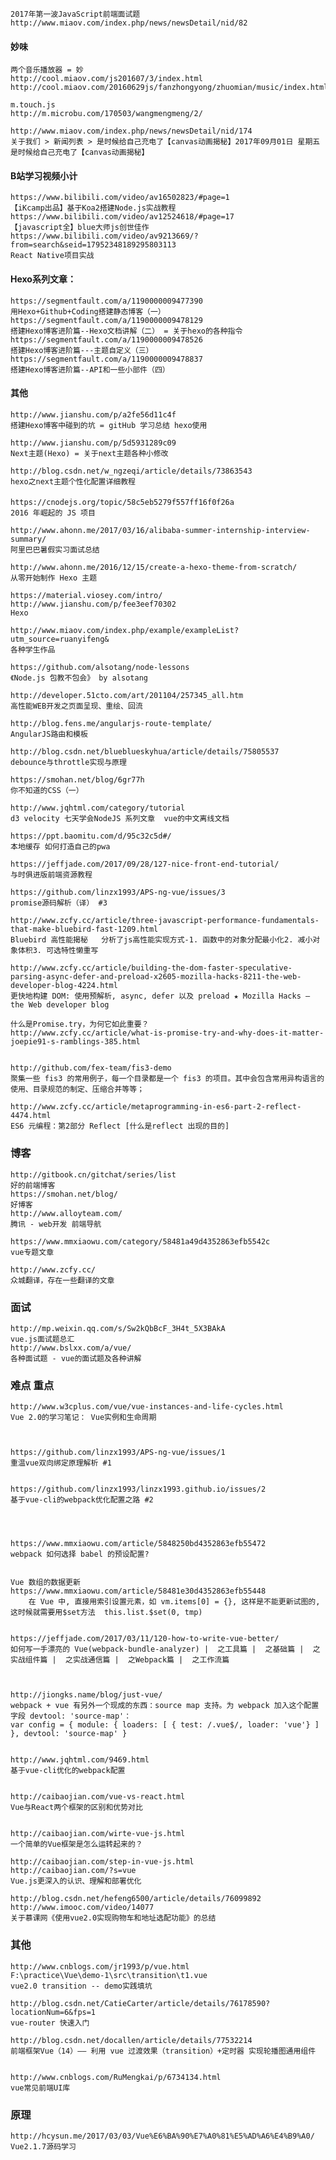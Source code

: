     2017年第一波JavaScript前端面试题
    http://www.miaov.com/index.php/news/newsDetail/nid/82


#### 妙味
    两个音乐播放器 = 妙
    http://cool.miaov.com/js201607/3/index.html
    http://cool.miaov.com/20160629js/fanzhongyong/zhuomian/music/index.html

    m.touch.js
    http://m.microbu.com/170503/wangmengmeng/2/
    
    http://www.miaov.com/index.php/news/newsDetail/nid/174
    关于我们 > 新闻列表 > 是时候给自己充电了【canvas动画揭秘】2017年09月01日 星期五
    是时候给自己充电了【canvas动画揭秘】





#### B站学习视频小计
    https://www.bilibili.com/video/av16502823/#page=1
    【iKcamp出品】基于Koa2搭建Node.js实战教程
    https://www.bilibili.com/video/av12524618/#page=17
    【javascript全】blue大师js创世佳作
    https://www.bilibili.com/video/av9213669/?from=search&seid=17952348189295803113
    React Native项目实战


#### Hexo系列文章：
    https://segmentfault.com/a/1190000009477390
    用Hexo+Github+Coding搭建静态博客（一）
    https://segmentfault.com/a/1190000009478129
    搭建Hexo博客进阶篇--Hexo文档讲解（二） = 关于hexo的各种指令
    https://segmentfault.com/a/1190000009478526
    搭建Hexo博客进阶篇---主题自定义（三）
    https://segmentfault.com/a/1190000009478837
    搭建Hexo博客进阶篇--API和一些小部件（四）

#### 其他
    http://www.jianshu.com/p/a2fe56d11c4f
    搭建Hexo博客中碰到的坑 = gitHub 学习总结 hexo使用

    http://www.jianshu.com/p/5d5931289c09
    Next主题(Hexo) = 关于next主题各种小修改

    http://blog.csdn.net/w_ngzeqi/article/details/73863543
    hexo之next主题个性化配置详细教程








#### 
	
	
	https://cnodejs.org/topic/58c5eb5279f557ff16f0f26a
	2016 年崛起的 JS 项目
	
	http://www.ahonn.me/2017/03/16/alibaba-summer-internship-interview-summary/
	阿里巴巴暑假实习面试总结

	http://www.ahonn.me/2016/12/15/create-a-hexo-theme-from-scratch/
	从零开始制作 Hexo 主题

	https://material.viosey.com/intro/
	http://www.jianshu.com/p/fee3eef70302
	Hexo

	http://www.miaov.com/index.php/example/exampleList?utm_source=ruanyifeng&
	各种学生作品

	https://github.com/alsotang/node-lessons
	《Node.js 包教不包会》 by alsotang

	http://developer.51cto.com/art/201104/257345_all.htm
	高性能WEB开发之页面呈现、重绘、回流

	http://blog.fens.me/angularjs-route-template/
	AngularJS路由和模板

	http://blog.csdn.net/blueblueskyhua/article/details/75805537
	debounce与throttle实现与原理

	https://smohan.net/blog/6gr77h
	你不知道的CSS（一）

	http://www.jqhtml.com/category/tutorial
	d3 velocity 七天学会NodeJS 系列文章  vue的中文离线文档

	https://ppt.baomitu.com/d/95c32c5d#/
	本地缓存 如何打造自己的pwa

	https://jeffjade.com/2017/09/28/127-nice-front-end-tutorial/
	与时俱进版前端资源教程

	https://github.com/linzx1993/APS-ng-vue/issues/3
	promise源码解析（译） #3

	http://www.zcfy.cc/article/three-javascript-performance-fundamentals-that-make-bluebird-fast-1209.html
	Bluebird 高性能揭秘   分析了js高性能实现方式-1. 函数中的对象分配最小化2. 减小对象体积3. 可选特性懒重写

	http://www.zcfy.cc/article/building-the-dom-faster-speculative-parsing-async-defer-and-preload-x2605-mozilla-hacks-8211-the-web-developer-blog-4224.html
	更快地构建 DOM: 使用预解析, async, defer 以及 preload ★ Mozilla Hacks – the Web developer blog

	什么是Promise.try，为何它如此重要？
	http://www.zcfy.cc/article/what-is-promise-try-and-why-does-it-matter-joepie91-s-ramblings-385.html


	http://github.com/fex-team/fis3-demo
	聚集一些 fis3 的常用例子，每一个目录都是一个 fis3 的项目。其中会包含常用异构语言的使用、目录规范的制定、压缩合并等等；

	http://www.zcfy.cc/article/metaprogramming-in-es6-part-2-reflect-4474.html
	ES6 元编程：第2部分 Reflect [什么是reflect 出现的目的]


### 博客
	http://gitbook.cn/gitchat/series/list
	好的前端博客
	https://smohan.net/blog/
	好博客
	http://www.alloyteam.com/
	腾讯 - web开发 前端导航

	https://www.mmxiaowu.com/category/58481a49d4352863efb5542c
	vue专题文章

	http://www.zcfy.cc/
	众城翻译，存在一些翻译的文章


### 面试
	http://mp.weixin.qq.com/s/Sw2kQbBcF_3H4t_5X3BAkA
	vue.js面试题总汇
	http://www.bslxx.com/a/vue/
	各种面试题 - vue的面试题及各种讲解


### 难点 重点
	http://www.w3cplus.com/vue/vue-instances-and-life-cycles.html
	Vue 2.0的学习笔记： Vue实例和生命周期
	


	https://github.com/linzx1993/APS-ng-vue/issues/1
	重温vue双向绑定原理解析 #1


	https://github.com/linzx1993/linzx1993.github.io/issues/2
	基于vue-cli的webpack优化配置之路 #2




	https://www.mmxiaowu.com/article/5848250bd4352863efb55472
	webpack 如何选择 babel 的预设配置?


	Vue 数组的数据更新
	https://www.mmxiaowu.com/article/58481e30d4352863efb55448
		在 Vue 中, 直接用索引设置元素，如 vm.items[0] = {}, 这样是不能更新试图的, 这时候就需要用$set方法  this.list.$set(0, tmp)


	https://jeffjade.com/2017/03/11/120-how-to-write-vue-better/
	如何写一手漂亮的 Vue(webpack-bundle-analyzer) |  之工具篇 |  之基础篇 |  之实战组件篇 |  之实战通信篇 |  之Webpack篇 |  之工作流篇



	http://jiongks.name/blog/just-vue/ 
	webpack + vue 有另外一个现成的东西：source map 支持。为 webpack 加入这个配置字段 devtool: 'source-map'：
	var config = { module: { loaders: [ { test: /.vue$/, loader: 'vue'} ] }, devtool: 'source-map' }


	http://www.jqhtml.com/9469.html
	基于vue-cli优化的webpack配置


	http://caibaojian.com/vue-vs-react.html
	Vue与React两个框架的区别和优势对比


	http://caibaojian.com/wirte-vue-js.html
	一个简单的Vue框架是怎么运转起来的？

	http://caibaojian.com/step-in-vue-js.html
	http://caibaojian.com/?s=vue
	Vue.js更深入的认识、理解和部署优化

	http://blog.csdn.net/hefeng6500/article/details/76099892
	http://www.imooc.com/video/14077
	关于慕课网《使用vue2.0实现购物车和地址选配功能》的总结

### 其他
	http://www.cnblogs.com/jr1993/p/vue.html
	F:\practice\Vue\demo-1\src\transition\t1.vue
	vue2.0 transition -- demo实践填坑

	http://blog.csdn.net/CatieCarter/article/details/76178590?locationNum=6&fps=1
	vue-router 快速入门
	
	http://blog.csdn.net/docallen/article/details/77532214
	前端框架Vue（14）—— 利用 vue 过渡效果（transition）+定时器 实现轮播图通用组件


	http://www.cnblogs.com/RuMengkai/p/6734134.html
	vue常见前端UI库

### 原理
	http://hcysun.me/2017/03/03/Vue%E6%BA%90%E7%A0%81%E5%AD%A6%E4%B9%A0/ 
	Vue2.1.7源码学习










